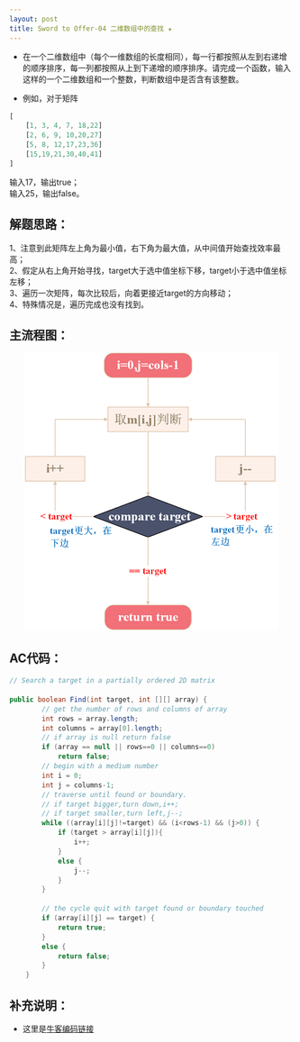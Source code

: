 ```yaml
---
layout: post
title: Sword to Offer-04 二维数组中的查找 ✬
---
```


* 在一个二维数组中（每个一维数组的长度相同），每一行都按照从左到右递增的顺序排序，每一列都按照从上到下递增的顺序排序。请完成一个函数，输入这样的一个二维数组和一个整数，判断数组中是否含有该整数。

* 例如，对于矩阵
```js
[
    [1, 3, 4, 7, 18,22]
    [2, 6, 9, 10,20,27]
    [5, 8, 12,17,23,36]
    [15,19,21,30,40,41]
]
```
输入17，输出true；  
输入25，输出false。

## 解题思路：

1、注意到此矩阵左上角为最小值，右下角为最大值，从中间值开始查找效率最高；  
2、假定从右上角开始寻找，target大于选中值坐标下移，target小于选中值坐标左移；  
3、遍历一次矩阵，每次比较后，向着更接近target的方向移动；  
4、特殊情况是，遍历完成也没有找到。

## 主流程图：

<center>
    <img alt="An image" src="/assets/img/blog/sword-offer-04.png">
</center>


## AC代码：

```java
// Search a target in a partially ordered 2D matrix

public boolean Find(int target, int [][] array) {
        // get the number of rows and columns of array
        int rows = array.length;
        int columns = array[0].length;
        // if array is null return false
        if (array == null || rows==0 || columns==0)
            return false;
        // begin with a medium number
        int i = 0;
        int j = columns-1;
        // traverse until found or boundary.
        // if target bigger,turn down,i++;
        // if target smaller,turn left,j--;
        while ((array[i][j]!=target) && (i<rows-1) && (j>0)) {
            if (target > array[i][j]){
                i++;
            }
            else {
                j--;
            }
        }
        
        // the cycle quit with target found or boundary touched 
        if (array[i][j] == target) {
            return true;
        }
        else {
            return false;
        }
    }
```
## 补充说明：

* 这里是[牛客编码链接](https://www.nowcoder.com/practice/abc3fe2ce8e146608e868a70efebf62e?tpId=13&tqId=11154&tPage=1&rp=1&ru=/ta/coding-interviews&qru=/ta/coding-interviews/question-ranking)